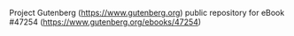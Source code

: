 Project Gutenberg (https://www.gutenberg.org) public repository for eBook #47254 (https://www.gutenberg.org/ebooks/47254)
